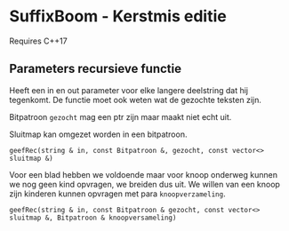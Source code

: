 # SuffixBoom - Kerstmis editie

Requires C++17

## Parameters recursieve functie

Heeft een in en out parameter voor elke langere deelstring dat hij tegenkomt. De functie moet ook weten wat de gezochte teksten zijn.  

Bitpatroon `gezocht` mag een ptr zijn maar maakt niet echt uit.   

Sluitmap kan omgezet worden in een bitpatroon.  

```
geefRec(string & in, const Bitpatroon &, gezocht, const vector<> sluitmap &)
```

Voor een blad hebben we voldoende maar voor knoop onderweg kunnen we nog geen kind opvragen, we breiden dus uit.
We willen van een knoop zijn kinderen kunnen opvragen met para `knoopverzameling`.
```
geefRec(string & in, const Bitpatroon & gezocht, const vector<> sluitmap &, Bitpatroon & knoopversameling)
```